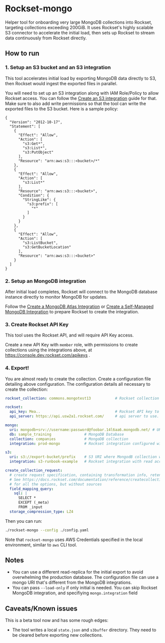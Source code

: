 # Rockset-mongo

Helper tool for onboarding very large MongoDB collections into Rockset, targeting collections exceeding 200GiB. It uses Rockset's highly scalable S3 connector to accelerate the initial load, then sets up Rockset to stream data continuously from Rockset directly.

## How to run

### 1. Setup an S3 bucket and an S3 integration

This tool accelerates initial load by exporting MongoDB data directly to S3, then Rockset would ingest the exported files in parallel.

You will need to set up an S3 integration along with IAM Role/Policy to allow Rockset access. You can follow the [Create an S3 integration](https://docs.rockset.com/documentation/docs/amazon-s3#create-an-s3-integration) guide for that. Make sure to also add write permissions so that the tool can write the exported files to the S3 bucket. Here is a sample policy:

```
{
  "Version": "2012-10-17",
  "Statement": [
    {
      "Effect": "Allow",
      "Action": [
        "s3:Get*",
        "s3:List*",
        "s3:PutObject"
      ],
      "Resource": "arn:aws:s3:::<bucket>/*"
    },
    {
      "Effect": "Allow",
      "Action": [
        "s3:List*"
      ],
      "Resource": "arn:aws:s3:::<bucket>",
      "Condition": {
        "StringLike": {
          "s3:prefix": [
            "*"
          ]
        }
      }
    },
    {
      "Effect": "Allow",
      "Action": [
        "s3:ListBucket",
        "s3:GetBucketLocation"
      ],
      "Resource": "arn:aws:s3:::<bucket>"
    }
  ]
}
```

### 2. Setup an MongoDB integration

After initial load completes, Rockset will connect to the MongoDB database instance directly to monitor MongoDB for updates.

Follow the [Create a MongoDB Atlas Integration](https://docs.rockset.com/documentation/docs/mongodb-atlas#create-a-mongodb-atlas-integration) or [Create a Self-Managed MongoDB Integration](https://docs.rockset.com/documentation/docs/mongodb-self-managed) to prepare Rockset to create the integration.

### 3. Create Rockset API Key

This tool uses the Rockset API, and will require API Key access.

Create a new API Key with `member` role, with permissions to create collections using the integrations above, at https://console.dev.rockset.com/apikeys .

### 4. Export!

You are almost ready to create the collection. Create a configuration file detailing above configuration. The configuration details all necessary to create the collection:

```yaml
rockset_collection: commons.mongotest13           # Rockset collection name

rockset:
  api_key: Mea..                                  # Rockset API key to use to create collection
  api_server: https://api.usw2a1.rockset.com/     # api server to use.

mongo:
  uri: mongodb+srv://username:password@foobar.14l6aa6.mongodb.net/ # URI for MongoDB collection
  db: sample_training               # MongoDB Database
  collection: companies				# MongoDB collection
  integration: prod-mongo           # Rockset integration configured with MongoDB credentials

s3:
  uri: s3://export-bucket/prefix    # S3 URI where MongodB collection will be exported to
  integration: s3-runbook-example   # Rockset integration with read access to the S3 path

create_collection_request:
  # create request specification, containing transformation info, retention, etc,
  # See https://docs.rockset.com/documentation/reference/createcollection
  # for all the options, but without sources
  field_mapping_query:
    sql: |
      SELECT *
      EXCEPT (_meta)
      FROM _input
  storage_compression_type: LZ4
```

Then you can run:

```bash
./rockset-mongo --config ./config.yaml
```

Note that `rockset-mongo` uses AWS Credentials specified in the local environment, similar to `aws` CLI tool.

## Notes

* You can use a different read-replica for the initial export to avoid overwhelming the production database. The configuration file can use a mongo URI that's different from the MongoDB integrations.
* You can pass `--load-only` if only initial is needed. You can skip Rockset MongoDB integration, and specifiying `mongo.integration` field

## Caveats/Known issues

This is a beta tool now and has some rough edges:

* The tool writes a local `state.json` and `s3buffer` directory. They need to be cleared before exporting new collections.
